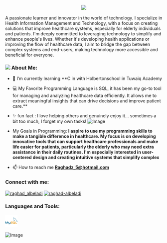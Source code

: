 <p align="center">
  <img src="https://github.com/user-attachments/assets/cbddc3f6-1e85-4b5a-80f1-66095621d251" width="500">
</p>
   A passionate learner and innovator in the world of technology. I specialize in Health Information Management and Technology, with a focus on creating solutions that improve healthcare systems, especially for elderly individuals and patients. I'm deeply committed to leveraging technology to simplify and enhance people's lives. Whether it's developing health applications or improving the flow of healthcare data, I aim to bridge the gap between complex systems and end-users, making technology more accessible and beneficial for everyone.</h3>

   

   
### <img src="https://github.com/TheDudeThatCode/TheDudeThatCode/blob/master/Assets/Developer.gif" width="45" /> About Me:
- 🌱 I’m currently learning **C in with Holbertonschool in Tuwaiq Academy

- 💻 My Favorite Programming Language is SQL, it has been my go-to tool for managing and analyzing healthcare data efficiently. It allows me to extract meaningful insights that can drive decisions and improve patient care.**


- ✨ fun fact : I love helping others and genuinely enjoy it... sometimes a bit too much, I forget my own tasks!
![Image](https://github.com/user-attachments/assets/68307cf3-8a83-45e7-b4a0-a7745be7c323)

- My Goals in Programming: **I aspire to use my programming skills to make a tangible difference in healthcare. My focus is on developing innovative tools that can support healthcare professionals and make life easier for patients, particularly the elderly who may need extra assistance in their daily routines. I'm especially interested in user-centered design and creating intuitive systems that simplify complex**

- 📫 How to reach me **Raghadz_5@hotmail.com**

<h3 align="left">Connect with me:</h3>
<p align="left">
<a href="https://twitter.com/raghad_albeladi" target="blank"><img align="center" src="https://raw.githubusercontent.com/rahuldkjain/github-profile-readme-generator/master/src/images/icons/Social/twitter.svg" alt="raghad_albeladi" height="30" width="40" /></a>
<a href="https://linkedin.com/in/raghad-albeladi" target="blank"><img align="center" src="https://raw.githubusercontent.com/rahuldkjain/github-profile-readme-generator/master/src/images/icons/Social/linked-in-alt.svg" alt="raghad-albeladi" height="30" width="40" /></a>
</p>

<h3 align="left">Languages and Tools:</h3>
<p align="left"> <a href="https://www.mysql.com/" target="_blank" rel="noreferrer"> <img src="https://raw.githubusercontent.com/devicons/devicon/master/icons/mysql/mysql-original-wordmark.svg" alt="mysql" width="40" height="40"/> </a> </p>


![Image](https://github.com/user-attachments/assets/e46709b4-c837-4831-ba2e-b767984cd399)
